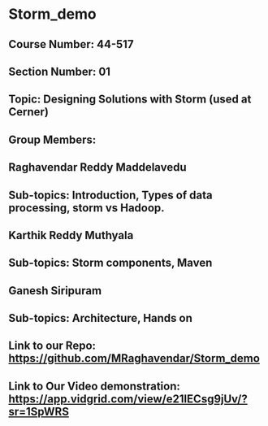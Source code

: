 # Storm_demo
## Course Number: 44-517
## Section Number: 01 
## Topic: Designing Solutions with Storm (used at Cerner)
## Group Members:
## Raghavendar Reddy Maddelavedu 
## Sub-topics: Introduction, Types of data processing, storm vs Hadoop.
## Karthik Reddy Muthyala
## Sub-topics: Storm components, Maven
## Ganesh Siripuram
## Sub-topics: Architecture, Hands on

## Link to our Repo: https://github.com/MRaghavendar/Storm_demo
## Link to Our Video demonstration: https://app.vidgrid.com/view/e21IECsg9jUv/?sr=1SpWRS
